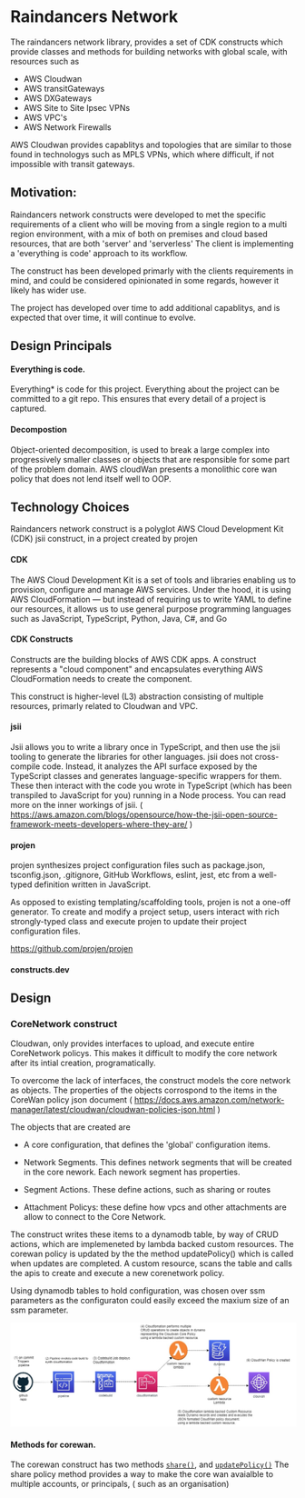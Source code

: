# Raindancers Network

The raindancers network library, provides a set of CDK constructs which provide classes and methods for building networks with global scale, with resources such as

- AWS Cloudwan
- AWS transitGateways
- AWS DXGateways
- AWS Site to Site Ipsec VPNs
- AWS VPC's
- AWS Network Firewalls

AWS Cloudwan provides capablitys and topologies that are similar to those found in technologys such as MPLS VPNs, which where difficult, if not impossible with transit gateways. 

## Motivation:

Raindancers network constructs were developed to met the specific requirements of a client who will be moving from a single region to a multi region environment, with a mix of both on premises and cloud based resources, that are both 'server' and 'serverless'  The client is implementing a 'everything is code' approach to its workflow.  

The construct has been developed primarly with the clients requirements in mind, and could be considered opinionated in some regards, however it likely has wider use. 

The project has developed over time to add additional capablitys, and is expected that over time, it will continue to evolve.


## Design Principals

#### Everything is code.

Everything* is code for this project. Everything about the project can be committed to a git repo.   This ensures that every detail of a project is captured.

#### Decompostion

Object-oriented decomposition, is used to break a large complex into progressively smaller classes or objects that are responsible for some part of the problem domain.  AWS cloudWan presents a monolithic core wan policy that does not lend itself well to OOP. 



## Technology Choices

Raindancers network construct is a polyglot AWS Cloud Development Kit (CDK) jsii construct, in a project created by projen

#### CDK
The AWS Cloud Development Kit is a set of tools and libraries enabling us to provision, configure and manage AWS services. Under the hood, it is using AWS CloudFormation — but instead of requiring us to write YAML to define our resources, it allows us to use general purpose programming languages such as JavaScript, TypeScript, Python, Java, C#, and Go

#### CDK Constructs
Constructs are the building blocks of AWS CDK apps. A construct represents a "cloud component" and encapsulates everything AWS CloudFormation needs to create the component.  

This construct is higher-level (L3) abstraction consisting of multiple resources, primarly related to Cloudwan and VPC.

#### jsii
Jsii allows you to write a library once in TypeScript, and then use the jsii tooling to generate the libraries for other languages. jsii does not cross-compile code. Instead, it analyzes the API surface exposed by the TypeScript classes and generates language-specific wrappers for them.  These then interact with the code you wrote in TypeScript (which has been transpiled to JavaScript for you) running in a Node process.  You can read more on the inner workings of jsii. (
 https://aws.amazon.com/blogs/opensource/how-the-jsii-open-source-framework-meets-developers-where-they-are/ )

#### projen
 
projen synthesizes project configuration files such as package.json, tsconfig.json, .gitignore, GitHub Workflows, eslint, jest, etc from a well-typed definition written in JavaScript.

As opposed to existing templating/scaffolding tools, projen is not a one-off generator.  To create and modify a project setup, users interact with rich strongly-typed class and execute projen to update their project configuration files.

https://github.com/projen/projen

#### constructs.dev

## Design

### CoreNetwork construct

Cloudwan, only provides interfaces to upload, and execute  entire CoreNetwork policys.  This makes it difficult to modify the core network after its intial creation, programatically. 

To overcome the lack of interfaces, the construct models the core network as objects. The properties of the objects corrospond to the items in the CoreWan policy json document ( https://docs.aws.amazon.com/network-manager/latest/cloudwan/cloudwan-policies-json.html )

The objects that are created are

* A core configuration, that defines the 'global' configuration items.

* Network Segments.  This defines network segments that will be created in the core nework.  Each nework segment has properties.

* Segment Actions. These define actions, such as sharing or routes

* Attachment Policys: these define how vpcs and other attachments are allow to connect to the Core Network.

The construct writes these items to a dynamodb table, by way of CRUD actions, which are implemeneted by lambda backed custom resources.     The corewan policy is updated by the the method updatePolicy() which is called when updates are completed.    A custom resource, scans the table and calls the apis to create and execute a new corenetwork policy.

Using dynamodb tables to hold configuration, was chosen over ssm parameters as the configuraton could easily exceed the maxium size of an ssm parameter. 

![Creating Cloudwan Policy](createpolicy.jpg "CreatePolicy")

#### Methods for corewan.

The corewan construct has two methods [`share()`](https://constructs.dev/packages/raindancers-network/v/1.8.18/api/CoreNetwork?lang=typescript#share), and [`updatePolicy()`](https://constructs.dev/packages/raindancers-network/v/1.8.18/api/CoreNetwork?lang=typescript#updatePolicy) The share policy method provides a way to make the core wan avaialble to multiple accounts, or principals, ( such as an organisation)









